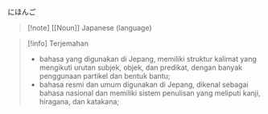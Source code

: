 にほんご
>[!note] [[Noun]]
>Japanese (language)

>[!info] Terjemahan
>- bahasa yang digunakan di Jepang, memiliki struktur kalimat yang mengikuti urutan subjek, objek, dan predikat, dengan banyak penggunaan partikel dan bentuk bantu;  
>- bahasa resmi dan umum digunakan di Jepang, dikenal sebagai bahasa nasional dan memiliki sistem penulisan yang meliputi kanji, hiragana, dan katakana;